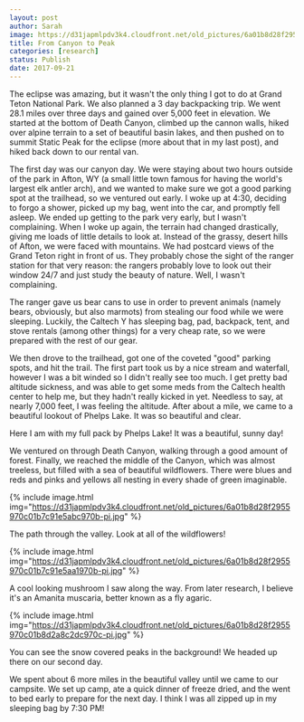 ```yaml
---
layout: post
author: Sarah
image: https://d31japmlpdv3k4.cloudfront.net/old_pictures/6a01b8d28f2955970c01bb09c1914f970d-pi.jpg
title: From Canyon to Peak
categories: [research]
status: Publish
date: 2017-09-21
---
```



  The eclipse was amazing, but it wasn't the only thing I got to do at Grand Teton National Park. We also planned a 3 day backpacking trip. We went 28.1 miles over three days and gained over 5,000 feet in elevation. We started at the bottom of Death Canyon, climbed up the cannon walls, hiked over alpine terrain to a set of beautiful basin lakes, and then pushed on to summit Static Peak for the eclipse (more about that in my last post), and hiked back down to our rental van.

  The first day was our canyon day. We were staying about two hours outside of the park in Afton, WY (a small little town famous for having the world's largest elk antler arch), and we wanted to make sure we got a good parking spot at the trailhead, so we ventured out early. I woke up at 4:30, deciding to forgo a shower, picked up my bag, went into the car, and promptly fell asleep. We ended up getting to the park very early, but I wasn't complaining. When I woke up again, the terrain had changed drastically, giving me loads of little details to look at. Instead of the grassy, desert hills of Afton, we were faced with mountains. We had postcard views of the Grand Teton right in front of us. They probably chose the sight of the ranger station for that very reason: the rangers probably love to look out their window 24/7 and just study the beauty of nature. Well, I wasn't complaining.

  The ranger gave us bear cans to use in order to prevent animals (namely bears, obviously, but also marmots) from stealing our food while we were sleeping. Luckily, the Caltech Y has sleeping bag, pad, backpack, tent, and stove rentals (among other things) for a very cheap rate, so we were prepared with the rest of our gear.

  We then drove to the trailhead, got one of the coveted "good" parking spots, and hit the trail. The first part took us by a nice stream and waterfall, however I was a bit winded so I didn't really see too much. I get pretty bad altitude sickness, and was able to get some meds from the Caltech health center to help me, but they hadn't really kicked in yet. Needless to say, at nearly 7,000 feet, I was feeling the altitude. After about a mile, we came to a beautiful lookout of Phelps Lake. It was so beautiful and clear.

<div class="photo-caption caption-xid-6a01b8d28f2955970c01bb09c1914f970d" id="caption-xid-6a01b8d28f2955970c01bb09c1914f970d">Here I am with my full pack by Phelps Lake! It was a beautiful, sunny day!

  We ventured on through Death Canyon, walking through a good amount of forest. Finally, we reached the middle of the Canyon, which was almost treeless, but filled with a sea of beautiful wildflowers. There were blues and reds and pinks and yellows all nesting in every shade of green imaginable.


{% include image.html img="https://d31japmlpdv3k4.cloudfront.net/old_pictures/6a01b8d28f2955970c01b7c91e5abc970b-pi.jpg" %}<div class="photo-caption caption-xid-6a01b8d28f2955970c01b7c91e5abc970b" id="caption-xid-6a01b8d28f2955970c01b7c91e5abc970b">The path through the valley. Look at all of the wildflowers!


{% include image.html img="https://d31japmlpdv3k4.cloudfront.net/old_pictures/6a01b8d28f2955970c01b7c91e5aa1970b-pi.jpg" %}<div class="photo-caption caption-xid-6a01b8d28f2955970c01b7c91e5aa1970b" id="caption-xid-6a01b8d28f2955970c01b7c91e5aa1970b">A cool looking mushroom I saw along the way. From later research, I believe it's an Amanita muscaria, better known as a fly agaric.


{% include image.html img="https://d31japmlpdv3k4.cloudfront.net/old_pictures/6a01b8d28f2955970c01b8d2a8c2dc970c-pi.jpg" %}<div class="photo-caption caption-xid-6a01b8d28f2955970c01b8d2a8c2dc970c" id="caption-xid-6a01b8d28f2955970c01b8d2a8c2dc970c">You can see the snow covered peaks in the background! We headed up there on our second day.

  We spent about 6 more miles in the beautiful valley until we came to our campsite. We set up camp, ate a quick dinner of freeze dried, and the went to bed early to prepare for the next day. I think I was all zipped up in my sleeping bag by 7:30 PM!


